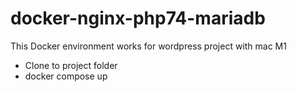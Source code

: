 # docker-nginx-php74-mariadb
This Docker environment works for wordpress project with mac M1

- Clone to project folder
- docker compose up
